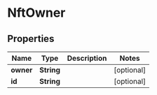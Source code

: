 # NftOwner

## Properties
Name | Type | Description | Notes
------------ | ------------- | ------------- | -------------
**owner** | **String** |  |  [optional]
**id** | **String** |  |  [optional]
